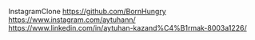 InstagramClone
https://github.com/BornHungry
https://www.instagram.com/aytuhann/
https://www.linkedin.com/in/aytuhan-kazand%C4%B1rmak-8003a1226/
